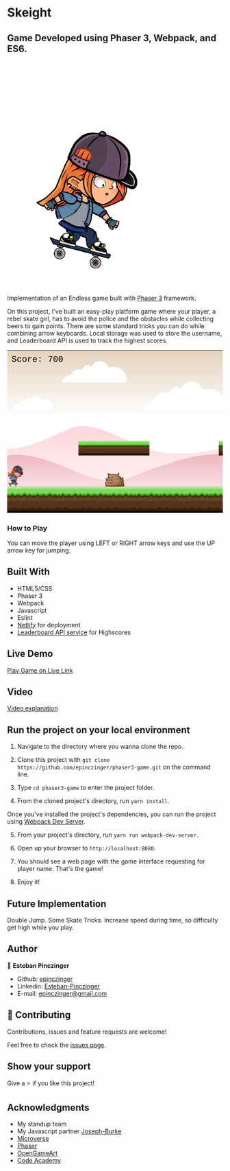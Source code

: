 # Skeight
## Game Developed using Phaser 3, Webpack, and ES6.

![gif](./assets/skater.gif)

Implementation of an Endless game built with [Phaser 3](https://phaser.io/phaser3) framework.

On this project, I've built an easy-play platform game where your player, a rebel skate girl, has to avoid the police and the obstacles while collecting beers to gain points. There are some standard tricks you can do while combining arrow keyboards.
Local storage was used to store the username, and Leaderboard API is used to track the highest scores.

![screenshot](./assets/screenshot.png)


### How to Play

You can move the player using LEFT or RIGHT arrow keys and use the UP arrow key for jumping.


## Built With

- HTML5/CSS
- Phaser 3
- Webpack
- Javascript
- Eslint
- [Netlify](https://www.netlify.com/) for deployment
- [Leaderboard API service](https://www.notion.so/Leaderboard-API-service-24c0c3c116974ac49488d4eb0267ade3) for Highscores


## Live Demo

[Play Game on Live Link](https://skeight-phaser3.netlify.app/)


## Video

[Video explanation](https://www.loom.com/share/12450d3870764499815bd59d4fdd550e)



## Run the project on your local environment

1. Navigate to the directory where you wanna clone the repo.
2. Clone this project with `git clone https://github.com/epinczinger/phaser3-game.git` on the command line.
3. Type `cd phaser3-game` to enter the project folder.

4. From the cloned project's directory, run `yarn install`.

Once you've installed the project's dependencies, you can run the project using [Webpack Dev Server](https://github.com/webpack/webpack-dev-server).

5. From your project's directory, run `yarn run webpack-dev-server`.

6. Open up your browser to `http://localhost:8080`.

7. You should see a web page with the game interface requesting for player name. That's the game!
8. Enjoy it!


## Future Implementation

Double Jump.
Some Skate Tricks.
Increase speed during time, so difficulty get high while you play.


## Author 


👤 **Esteban Pinczinger** 
    
- Github: [epinczinger](https://github.com/epinczinger)
- Linkedin: [Esteban-Pinczinger](https://www.linkedin.com/in/esteban-pinczinger/)
- E-mail: epinczinger@gmail.com


## 🤝 Contributing

Contributions, issues and feature requests are welcome!

Feel free to check the [issues page](https://github.com/epinczinger/phaser3-game/issues).


## Show your support

Give a ⭐️ if you like this project!


## Acknowledgments

- My standup team
- My Javascript partner [Joseph-Burke](https://github.com/Joseph-Burke)
- [Microverse](https://www.microverse.org/)
- [Phaser](https://phaser.io/)
- [OpenGameArt](https://opengameart.org/)
- [Code Academy](https://www.codecademy.com/learn/learn-phaser)